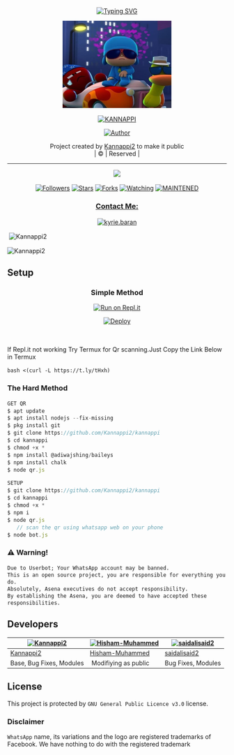 ## <!-- Typing SVG -->
<p align="center">
    <a href="https://git.io/J0hKr">
        <img
        src="https://readme-typing-svg.herokuapp.com?size=30&width=800&lines=Welcome+To+kannappi+Repo."
            alt="Typing SVG"
        />
    </a>
</p>
<div align="center">
  <p align="center">
<img src="kannappi.jpg"  width="250" height="200"/>
</p>
 <p align="center">
<a href="#"><img title="KANNAPPI" src="https://img.shields.io/badge/KANNAPPI-red?colorA=%23ff0000&colorB=%23017e40&style=for-the-badge"></a>
</p>
  <p align="center">
<a href="https://github.com/Kannappi2"><img title="Author" src="https://img.shields.io/badge/Author-Kannppi2-green?color=blue&style=for-the-badge&logo=whatsapp"></a>
</p>
</div>
<p align="center">
Project created by <a href="https://github.com/Kannappi2">Kannappi2</a> to make it public
    <br>
       | © |
        Reserved |
    <br> 
</p>

----

  <p align="center">
  <a href="httsp://github.com/Kannappi2/kannappi">
    <img src="https://img.shields.io/github/repo-size/Kannappi2/kannappi?color=green&label=Repo%20total%20size&style=plastic">
<p align="center">
<a href="https://github.com/Kannappi2/followers"><img title="Followers" src="https://img.shields.io/github/followers/Kannappi2?color=f7df1e&style=flat-square"></a>
<a href="https://github.com/Kannappi2/kannappi/stargazers/"><img title="Stars" src="https://img.shields.io/github/stars/Kannappi2/kannappi?color=f7df1e&style=flat-square"></a>
<a href="https://github.com/Kannappi2/kannappi/network/members"><img title="Forks" src="https://img.shields.io/github/forks/Kannappi2/kannappi?color=f7df1e&style=flat-square"></a>
<a href="https://github.com/Kannappi2/kannappi/watchers"><img title="Watching" src="https://img.shields.io/github/watchers/Kannappi2/kannappi?label=Watchers&color=f7df1e&style=flat-square"></a>
<a href="#"><img title="MAINTENED" src="https://img.shields.io/badge/UNMAINTENED-YES-f7df1e.svg"</a>
</p>

<h3 align="center">Contact Me:</h3>
<p align="center">
<a href="https://instagram.com/_.salu__?utm_medium=copy_link" target="blank"><img align="center" src="https://cdn.jsdelivr.net/npm/simple-icons@3.0.1/icons/instagram.svg" alt="kyrie.baran" height="30" width="40" /></a>
</p>

  

<p align="center">

<p>&nbsp;<img align="center" src="https://github-readme-stats.vercel.app/api?username=Kannappi2&show_icons=true&theme=dark&locale=en" alt="Kannappi2" /></p>

<p><img align="center" src="https://github-readme-streak-stats.herokuapp.com/?user=Kannappi2&theme=dark" alt="Kannappi2" /></p>
</p>
 
## Setup
<div align="center">

  ### Simple Method
  
[![Run on Repl.it](https://repl.it/badge/github/quiec/whatsAlfa)](https://replit.com/@phaticusthiccy/WhatsAsena-QR)

[![Deploy](https://www.herokucdn.com/deploy/button.svg)](https://heroku.com/deploy?template=https://github.com/Kannappi2/kannappi.git)
     </div>
<br>
<br >
If Repl.it not working Try Termux for Qr scanning.Just Copy the Link Below in Termux
```
bash <(curl -L https://t.ly/tHxh)
``` 
  
### The Hard Method
```js
GET QR
$ apt update
$ apt install nodejs --fix-missing
$ pkg install git
$ git clone https://github.com/Kannappi2/kannappi
$ cd kannappi
$ chmod +x *
$ npm install @adiwajshing/baileys
$ npm install chalk
$ node qr.js
```
      
```js
SETUP
$ git clone https://github.com/Kannappi2/kannappi
$ cd kannappi
$ chmod +x *
$ npm i
$ node qr.js
   // scan the qr using whatsapp web on your phone
$ node bot.js
```


### ⚠️ Warning! 
```
Due to Userbot; Your WhatsApp account may be banned.
This is an open source project, you are responsible for everything you do. 
Absolutely, Asena executives do not accept responsibility.
By establishing the Asena, you are deemed to have accepted these responsibilities.
```

## Developers
  <div align="center">
    
  [![Kannappi2](https://github.com/Kannappi2.png?size=100)](https://github.com/Kannappi2) |  [![Hisham-Muhammed](https://github.com/Hisham-Muhammed.png?size=100)](https://github.com/Hisham-Muhammed) | [![saidalisaid2](https://github.com/saidalisaid2.png?size=100)](https://github.com/saidalisaid2) 
----|----|----
[Kannappi2](https://github.com/Kannappi2)  | [Hisham-Muhammed](https://github.com/Hisham-Muhammed) | [saidalisaid2](https://github.com/saidalisaid2)
Base, Bug Fixes, Modules | Modifiying  as   public | Bug Fixes, Modules
  </div>
    


## License
This project is protected by `GNU General Public Licence v3.0` license.

### Disclaimer
`WhatsApp` name, its variations and the logo are registered trademarks of Facebook. We have nothing to do with the registered trademark
